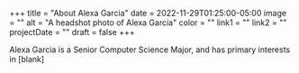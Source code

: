 +++
title = "About Alexa Garcia"
date = 2022-11-29T01:25:00-05:00
image = ""
alt = "A headshot photo of Alexa Garcia" 
color = ""
link1 = ""
link2 = ""
projectDate = ""
draft = false
+++

Alexa Garcia is a Senior Computer Science Major, and has primary interests in [blank]
